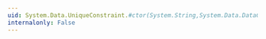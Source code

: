 ```yaml
---
uid: System.Data.UniqueConstraint.#ctor(System.String,System.Data.DataColumn[])
internalonly: False
---
```

